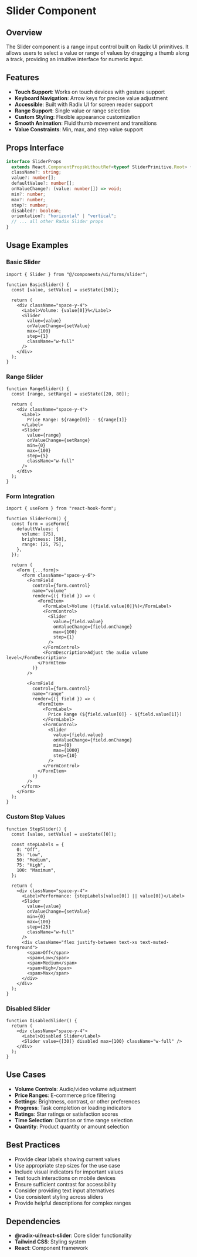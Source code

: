 # Slider Component

## Overview

The Slider component is a range input control built on Radix UI primitives. It allows users to select a value or range of values by dragging a thumb along a track, providing an intuitive interface for numeric input.

## Features

- **Touch Support**: Works on touch devices with gesture support
- **Keyboard Navigation**: Arrow keys for precise value adjustment
- **Accessible**: Built with Radix UI for screen reader support
- **Range Support**: Single value or range selection
- **Custom Styling**: Flexible appearance customization
- **Smooth Animation**: Fluid thumb movement and transitions
- **Value Constraints**: Min, max, and step value support

## Props Interface

```typescript
interface SliderProps
  extends React.ComponentPropsWithoutRef<typeof SliderPrimitive.Root> {
  className?: string;
  value?: number[];
  defaultValue?: number[];
  onValueChange?: (value: number[]) => void;
  min?: number;
  max?: number;
  step?: number;
  disabled?: boolean;
  orientation?: "horizontal" | "vertical";
  // ... all other Radix Slider props
}
```

## Usage Examples

### Basic Slider

```tsx
import { Slider } from "@/components/ui/forms/slider";

function BasicSlider() {
  const [value, setValue] = useState([50]);

  return (
    <div className="space-y-4">
      <Label>Volume: {value[0]}%</Label>
      <Slider
        value={value}
        onValueChange={setValue}
        max={100}
        step={1}
        className="w-full"
      />
    </div>
  );
}
```

### Range Slider

```tsx
function RangeSlider() {
  const [range, setRange] = useState([20, 80]);

  return (
    <div className="space-y-4">
      <Label>
        Price Range: ${range[0]} - ${range[1]}
      </Label>
      <Slider
        value={range}
        onValueChange={setRange}
        min={0}
        max={100}
        step={5}
        className="w-full"
      />
    </div>
  );
}
```

### Form Integration

```tsx
import { useForm } from "react-hook-form";

function SliderForm() {
  const form = useForm({
    defaultValues: {
      volume: [75],
      brightness: [50],
      range: [25, 75],
    },
  });

  return (
    <Form {...form}>
      <form className="space-y-6">
        <FormField
          control={form.control}
          name="volume"
          render={({ field }) => (
            <FormItem>
              <FormLabel>Volume ({field.value[0]}%)</FormLabel>
              <FormControl>
                <Slider
                  value={field.value}
                  onValueChange={field.onChange}
                  max={100}
                  step={1}
                />
              </FormControl>
              <FormDescription>Adjust the audio volume level</FormDescription>
            </FormItem>
          )}
        />

        <FormField
          control={form.control}
          name="range"
          render={({ field }) => (
            <FormItem>
              <FormLabel>
                Price Range (${field.value[0]} - ${field.value[1]})
              </FormLabel>
              <FormControl>
                <Slider
                  value={field.value}
                  onValueChange={field.onChange}
                  min={0}
                  max={1000}
                  step={10}
                />
              </FormControl>
            </FormItem>
          )}
        />
      </form>
    </Form>
  );
}
```

### Custom Step Values

```tsx
function StepSlider() {
  const [value, setValue] = useState([0]);

  const stepLabels = {
    0: "Off",
    25: "Low",
    50: "Medium",
    75: "High",
    100: "Maximum",
  };

  return (
    <div className="space-y-4">
      <Label>Performance: {stepLabels[value[0]] || value[0]}</Label>
      <Slider
        value={value}
        onValueChange={setValue}
        min={0}
        max={100}
        step={25}
        className="w-full"
      />
      <div className="flex justify-between text-xs text-muted-foreground">
        <span>Off</span>
        <span>Low</span>
        <span>Medium</span>
        <span>High</span>
        <span>Max</span>
      </div>
    </div>
  );
}
```

### Disabled Slider

```tsx
function DisabledSlider() {
  return (
    <div className="space-y-4">
      <Label>Disabled Slider</Label>
      <Slider value={[30]} disabled max={100} className="w-full" />
    </div>
  );
}
```

## Use Cases

- **Volume Controls**: Audio/video volume adjustment
- **Price Ranges**: E-commerce price filtering
- **Settings**: Brightness, contrast, or other preferences
- **Progress**: Task completion or loading indicators
- **Ratings**: Star ratings or satisfaction scores
- **Time Selection**: Duration or time range selection
- **Quantity**: Product quantity or amount selection

## Best Practices

- Provide clear labels showing current values
- Use appropriate step sizes for the use case
- Include visual indicators for important values
- Test touch interactions on mobile devices
- Ensure sufficient contrast for accessibility
- Consider providing text input alternatives
- Use consistent styling across sliders
- Provide helpful descriptions for complex ranges

## Dependencies

- **@radix-ui/react-slider**: Core slider functionality
- **Tailwind CSS**: Styling system
- **React**: Component framework
